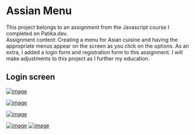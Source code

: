 # Assian Menu

This project belongs to an assignment from the Javascript course I completed on Patika.dev. <br>
Assignment content: Creating a menu for Asian cuisine and having the appropriate menus appear on the screen as you click on the options. As an extra, I added a login form and registration form to this assignment. I will make adjustments to this project as I further my education.

## Login screen

[![image](https://github.com/Basakkayaa/assian-menu/assets/107078324/72e04705-0871-40f7-a7bf-ba046b150e2d)
](url)

[![image](https://github.com/Basakkayaa/assian-menu/assets/107078324/b4c74dba-9bf0-4ad3-a23f-ad24ea90db8d)](url)


[![image](https://github.com/Basakkayaa/assian-menu/assets/107078324/e321b807-0a19-47de-b7d8-653e9ebf57e4)](url)


[![image](https://github.com/Basakkayaa/assian-menu/assets/107078324/9771bf06-2d62-4f7a-9fc2-df5f5c8bc972)](url)
[![image](https://github.com/Basakkayaa/assian-menu/assets/107078324/065576f4-ccb3-44c5-92f4-5e608d1069d9)](url)

